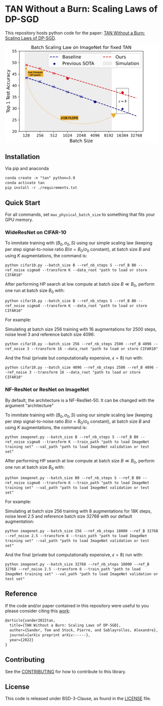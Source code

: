 # TAN Without a Burn: Scaling Laws of DP-SGD

This repository hosts python code for the paper: [TAN Without a Burn: Scaling Laws of DP-SGD](TODO).

<p align="center">
  <img src="./figures/SOTA_Imagenet.jpg" width="600">
</p>

## Installation

Via pip and anaconda

```
conda create -n "tan" python=3.9 
conda activate tan
pip install -r ./requirements.txt
```

## Quick Start

For all commands, set `max_physical_batch_size` to something that fits your GPU memory.

### WideResNet on CIFAR-10

To immitate training with $(B_0,\sigma_0,S)$ using our simple scaling law (keeping per step signal-to-noise ratio $B/\sigma = B_0/\sigma_0$ constant), at batch size $B$ and using $K$ augmentations, the command is:

```
python cifar10.py --batch_size B --ref_nb_steps S --ref_B B0 --ref_noise sigma0 --transform K --data_root "path to load or store CIFAR10"
```

After performing HP search at low compute at batch size $B \ll B_0$, perform one run at batch size $B_0$ with:

```
python cifar10.py --batch_size B --ref_nb_steps S --ref_B B0 --ref_noise sigma0 --transform K --data_root "path to load or store CIFAR10"
```

For example:

Simulating at batch size 256 training with 16 augmentations for 2500 steps, noise level 3 and reference batch size 4096:

```
python cifar10.py --batch_size 256 --ref_nb_steps 2500 --ref_B 4096 --ref_noise 3 --transform 16 --data_root "path to load or store CIFAR10"
```

And the final (private but computationally expensive, $\epsilon=8$) run with:

```
python cifar10.py --batch_size 4096 --ref_nb_steps 2500 --ref_B 4096 --ref_noise 3 --transform 16 --data_root "path to load or store CIFAR10"
```

### NF-ResNet or ResNet on ImageNet

By default, the architecture is a NF-ResNet-50. It can be changed with the argument "architecture"

To immitate training with $(B_0,\sigma_0,S)$ using our simple scaling law (keeping per step signal-to-noise ratio $B/\sigma = B_0/\sigma_0$ constant), at batch size $B$ and using $K$ augmentations, the command is:

```
python imagenet.py --batch_size B --ref_nb_steps S --ref_B B0 --ref_noise sigma0 --transform K --train_path "path to load ImageNet training set" --val_path "path to load ImageNet validation or test set"
```

After performing HP search at low compute at batch size $B \ll B_0$, perform one run at batch size $B_0$ with:

```
python imagenet.py --batch_size B0 --ref_nb_steps S --ref_B B0 --ref_noise sigma0 --transform K --train_path "path to load ImageNet training set" --val_path "path to load ImageNet validation or test set"
```

For example:

Simulating at batch size 256 training with 8 augmentations for 18K steps, noise level 2.5 and reference batch size 32768 with our default augmentation:

```
python imagenet.py --batch_size 256 --ref_nb_steps 18000 --ref_B 32768 --ref_noise 2.5 --transform 8 --train_path "path to load ImageNet training set" --val_path "path to load ImageNet validation or test set"
```

And the final (private but computationally expensive, $\epsilon=8$) run with:

```
python imagenet.py --batch_size 32768 --ref_nb_steps 18000 --ref_B 32768 --ref_noise 2.5 --transform 8 --train_path "path to load ImageNet training set" --val_path "path to load ImageNet validation or test set"
```

## Reference

If the code and/or paper contained in this repository were useful to you please consider citing this [work](https://arxiv.org/abs/---):
```
@article{sander2022tan,
  title={TAN Without a Burn: Scaling Laws of DP-SGD},
  author={Sander, Tom and Stock, Pierre, and Sablayrolles, Alexandre},
  journal={arXiv preprint arXiv:-----},
  year={2022}
}
```

## Contributing
See the [CONTRIBUTING](https://github.com/facebookresearch/tan/---/CONTRIBUTING.md) for how to contribute to this library.


## License
This code is released under BSD-3-Clause, as found in the [LICENSE](https://github.com/facebookresearch/canife/----/LICENSE) file.